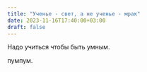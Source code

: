 ```yaml
---
title: "Ученье - свет, а не ученье - мрак"
date: 2023-11-16T17:40:00+03:00
draft: false
---
```

Надо учиться чтобы быть умным.
<!--more-->
пумпум.